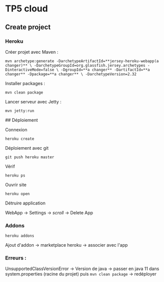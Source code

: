 # TP5 cloud

## Create project

### Heroku 

Créer projet avec Maven :

```mvn archetype:generate -DarchetypeArtifactId=**jersey-heroku-webapp(a changer)** \ -DarchetypeGroupId=org.glassfish.jersey.archetypes -DinteractiveMode=false \ -DgroupId=**a changer** -DartifactId=**a changer** -Dpackage=**a changer** \ -DarchetypeVersion=2.32```

Installer packages :

```mvn clean package```

Lancer serveur avec Jetty :

```mvn jetty:run```

## Déploiement

Connexion 

```heroku create```

Déploiement avec git 

```git push heroku master```

Vérif 

```heroku ps```

Ouvrir site

```heroku open```

Détruire application

WebApp -> Settings -> *scroll* -> Delete App

### Addons

```heroku addons```

Ajout d'addon -> marketplace heroku -> associer avec l'app



### Erreurs :

UnsupportedClassVersionError -> Version de java -> passer en java 11 dans system.properties (racine du projet) puis ```mvn clean package``` -> redéployer
